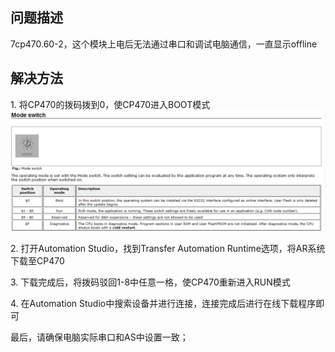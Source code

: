 ## 问题描述
7cp470.60-2，这个模块上电后无法通过串口和调试电脑通信，一直显示offline

## 解决方法
1. 将CP470的拨码拨到0，使CP470进入BOOT模式
![](FILES/015CP470通过串口无法连接显示offline/image-20230428110450124.png)


2. 打开Automation Studio，找到Transfer Automation Runtime选项，将AR系统下载至CP470

3. 下载完成后，将拨码驳回1-8中任意一格，使CP470重新进入RUN模式

4. 在Automation Studio中搜索设备并进行连接，连接完成后进行在线下载程序即可

最后，请确保电脑实际串口和AS中设置一致；